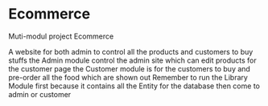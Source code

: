 # Ecommerce
Muti-modul project Ecommerce

A website for both admin to control all the products and customers to buy stuffs
the Admin module control the admin site which can edit products for the customer page 
the Customer module is for the customers to buy and pre-order all the food which are shown out 
Remember to run the Library Module first because it contains all the Entity for the database then come to admin or customer 
